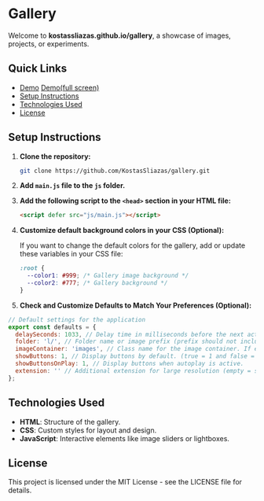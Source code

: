 # Gallery

Welcome to **kostassliazas.github.io/gallery**, a showcase of images, projects, or experiments.
## Quick Links

- [Demo](https://kostassliazas.github.io/gallery/#demo) [Demo(full screen)](https://kostassliazas.github.io/gallery/dist/#demo)
- [Setup Instructions](#setup-instructions)
- [Technologies Used](#technologies-used)
- [License](#license)

## Setup Instructions

1. **Clone the repository:**
    ```bash
    git clone https://github.com/KostasSliazas/gallery.git
    ```

2. **Add `main.js` file to the `js` folder.**

3. **Add the following script to the `<head>` section in your HTML file:**
    ```html
    <script defer src="js/main.js"></script>
    ```

4. **Customize default background colors in your CSS (Optional):**

    If you want to change the default colors for the gallery, add or update these variables in your CSS file:
    ```css
    :root {
      --color1: #999; /* Gallery image background */
      --color2: #777; /* Gallery background */
    }
    ``` 
5. **Check and Customize Defaults to Match Your Preferences (Optional):**  
```javascript
// Default settings for the application
export const defaults = {
  delaySeconds: 1033, // Delay time in milliseconds before the next action.
  folder: 'l/', // Folder name or image prefix (prefix should not include '/').
  imageContainer: 'images', // Class name for the image container. If empty, all images are selected.
  showButtons: 1, // Display buttons by default. (true = 1 and false = 0)
  showButtonsOnPlay: 1, // Display buttons when autoplay is active.
  extension: '' // Additional extension for large resolution (empty = same image extension).
};
```

## Technologies Used

- **HTML**: Structure of the gallery.
- **CSS**: Custom styles for layout and design.
- **JavaScript**: Interactive elements like image sliders or lightboxes.

## License

This project is licensed under the MIT License - see the LICENSE file for details.
